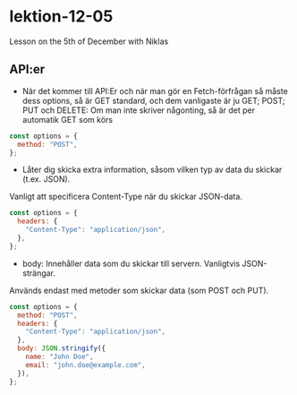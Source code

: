 # lektion-12-05
Lesson on the 5th of December with Niklas

## API:er 
- När det kommer till API:Er och när man gör en Fetch-förfrågan så måste dess options, så är GET standard, och dem vanligaste är ju GET; POST; PUT och DELETE: Om man inte skriver någonting, så är det per automatik GET som körs

```js 
const options = {
  method: "POST",
};
```

 - Låter dig skicka extra information, såsom vilken typ av data du skickar (t.ex. JSON).

Vanligt att specificera Content-Type när du skickar JSON-data.

```js
const options = {
  headers: {
    "Content-Type": "application/json",
  },
};
```

- body: Innehåller data som du skickar till servern. Vanligtvis JSON-strängar.

Används endast med metoder som skickar data (som POST och PUT).

```js
const options = {
  method: "POST",
  headers: {
    "Content-Type": "application/json",
  },
  body: JSON.stringify({
    name: "John Doe",
    email: "john.doe@example.com",
  }),
};
```






